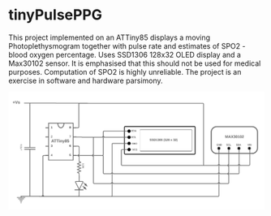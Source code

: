 # tinyPulsePPG

This project implemented on an ATTiny85 displays a moving Photoplethysmogram together with pulse rate and estimates of SPO2 - blood oxygen percentage. Uses SSD1306 128x32 OLED display and a Max30102 sensor. It is emphasised that this should not be used for medical purposes. Computation of SPO2 is highly unreliable. The project is an exercise in software and hardware parsimony. 

![circuit](circuit.jpeg)
